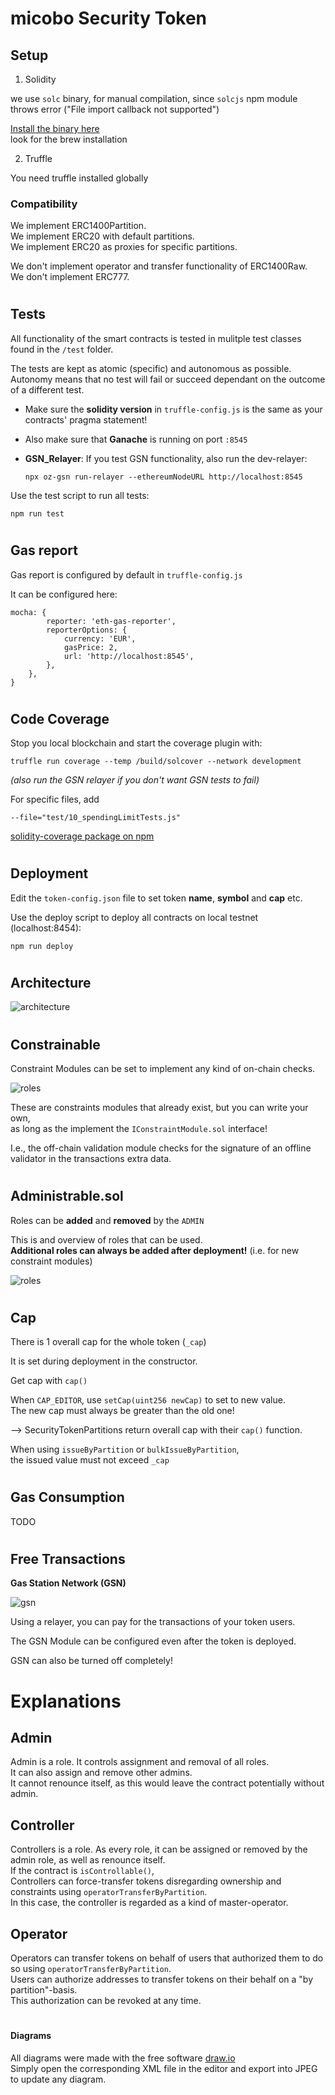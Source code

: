 # micobo Security Token


## Setup

1. Solidity  

we use `solc` binary, for manual compilation, since `solcjs` npm module throws  error ("File import callback not supported")

[Install the binary here](https://solidity.readthedocs.io/en/latest/installing-solidity.html)  
look for the brew installation

2. Truffle

You need truffle installed globally

### Compatibility

We implement ERC1400Partition.  
We implement ERC20 with default partitions.  
We implement ERC20 as proxies for specific partitions.  

We don't implement operator and transfer functionality of ERC1400Raw.  
We don't implement ERC777.  

#
## Tests

All functionality of the smart contracts is tested in mulitple test classes found in the `/test` folder.  

The tests are kept as atomic (specific) and autonomous as possible.  
Autonomy means that no test will fail or succeed dependant on the outcome of a different test.

- Make sure the **solidity version** in `truffle-config.js` is the same as your contracts' pragma statement!


- Also make sure that **Ganache** is running on port `:8545`

- **GSN_Relayer**: If you test GSN functionality, also run the dev-relayer:
    ```
    npx oz-gsn run-relayer --ethereumNodeURL http://localhost:8545
    ```

Use the test script to run all tests:

    npm run test

#

## Gas report

Gas report is configured by default in `truffle-config.js`  

It can be configured here:

    mocha: {
            reporter: 'eth-gas-reporter',
            reporterOptions: {
                currency: 'EUR',
                gasPrice: 2,
                url: 'http://localhost:8545',
            },
        },
    }

#
## Code Coverage

Stop you local blockchain and start the coverage plugin with: 

    truffle run coverage --temp /build/solcover --network development

_(also run the GSN relayer if you don't want GSN tests to fail)_  

For specific files, add 

    --file="test/10_spendingLimitTests.js"


[solidity-coverage package on npm](https://www.npmjs.com/package/solidity-coverage#config-options)

#
## Deployment

Edit the ``token-config.json`` file to set token **name**, **symbol** and **cap** etc.

Use the deploy script to deploy all contracts on local testnet (localhost:8454):

    npm run deploy

#
## Architecture

![architecture](resources/security_token.png "Architecture")

#



## Constrainable

Constraint Modules can be set to implement any kind of on-chain checks.

![roles](resources/modular-constraints.png "Roles")


These are constraints modules that already exist, but you can write your own,  
as long as the implement the `IConstraintModule.sol` interface!

I.e., the off-chain validation module checks for the signature of an offline validator in the transactions extra data.


#
## Administrable.sol

Roles can be **added** and **removed** by the `ADMIN`

This is and overview of roles that can be used.  
**Additional roles can always be added after deployment!** (i.e. for new constraint modules)

![roles](resources/CommonRoles.png "Roles")

#
## Cap

There is 1 overall cap for the whole token (`_cap`)

It is set during deployment in the constructor.

Get cap with `cap()`  

When `CAP_EDITOR`, use `setCap(uint256 newCap)` to set to new value.  
The new cap must always be greater than the old one!

--> SecurityTokenPartitions return overall cap with their `cap()` function.

When using `issueByPartition` or `bulkIssueByPartition`,  
the issued value must not exceed `_cap`


#
## Gas Consumption

TODO

#  
## Free Transactions

**Gas Station Network (GSN)**

![gsn](resources/gsn.png "GSN")

Using a relayer, you can pay for the transactions of your token users.

The GSN Module can be configured even after the token is deployed.

GSN can also be turned off completely!


#
# Explanations

## Admin

Admin is a role.
It controls assignment and removal of all roles.  
It can also assign and remove other admins.  
It cannot renounce itself, as this would leave the contract potentially without admin.

## Controller

Controllers is a role.
As every role, it can be assigned or removed by the admin role, as well as renounce itself.  
If the contract is `isControllable()`,  
Controllers can force-transfer tokens disregarding ownership and constraints using `operatorTransferByPartition`.  
In this case, the controller is regarded as a kind of master-operator.

## Operator

Operators can transfer tokens on behalf of users that authorized them to do so using `operatorTransferByPartition`.  
Users can authorize addresses to transfer tokens on their behalf on a "by partition"-basis.  
This authorization can be revoked at any time.


#
#### Diagrams
All diagrams were made with the free software [draw.io](draw.io)  
Simply open the corresponding XML file in the editor and export into JPEG to update any diagram.
